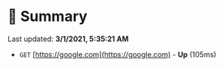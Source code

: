 # 📖 Summary
Last updated: **3/1/2021, 5:35:21 AM**

- `GET` [https://google.com](https://google.com) - **Up** (105ms)
